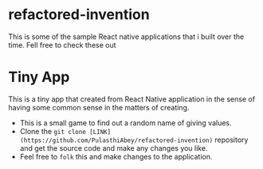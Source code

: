 # refactored-invention
This is some of the sample React native applications that i built over the time. Fell free to check these out

# Tiny App
This is a tiny app that created from React Native application in the sense of having some common sense in the matters of creating.
* This is a small game to find out a random name of giving values.
* Clone the `git clone [LINK](https://github.com/PulasthiAbey/refactored-invention)` repository and get the source code and make any changes you like.
* Feel free to `folk` this and make changes to the application. 
